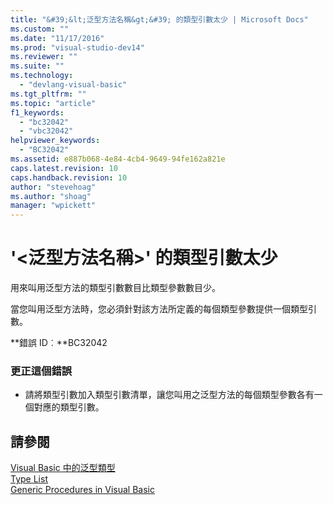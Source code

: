 ```yaml
---
title: "&#39;&lt;泛型方法名稱&gt;&#39; 的類型引數太少 | Microsoft Docs"
ms.custom: ""
ms.date: "11/17/2016"
ms.prod: "visual-studio-dev14"
ms.reviewer: ""
ms.suite: ""
ms.technology: 
  - "devlang-visual-basic"
ms.tgt_pltfrm: ""
ms.topic: "article"
f1_keywords: 
  - "bc32042"
  - "vbc32042"
helpviewer_keywords: 
  - "BC32042"
ms.assetid: e887b068-4e84-4cb4-9649-94fe162a821e
caps.latest.revision: 10
caps.handback.revision: 10
author: "stevehoag"
ms.author: "shoag"
manager: "wpickett"
---
```

# &#39;&lt;泛型方法名稱&gt;&#39; 的類型引數太少
用來叫用泛型方法的類型引數數目比類型參數數目少。  
  
 當您叫用泛型方法時，您必須針對該方法所定義的每個類型參數提供一個類型引數。  
  
 **錯誤 ID︰**BC32042  
  
### 更正這個錯誤  
  
-   請將類型引數加入類型引數清單，讓您叫用之泛型方法的每個類型參數各有一個對應的類型引數。  
  
## 請參閱  
 [Visual Basic 中的泛型類型](/dotnet/visual-basic/programming-guide/language-features/data-types/generic-types)   
 [Type List](/dotnet/visual-basic/language-reference/statements/type-list)   
 [Generic Procedures in Visual Basic](/dotnet/visual-basic/programming-guide/language-features/data-types/generic-procedures)